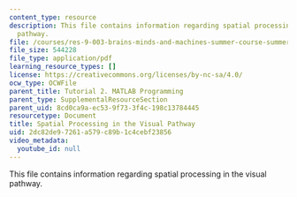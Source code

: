 ```yaml
---
content_type: resource
description: This file contains information regarding spatial processing in the visual
  pathway.
file: /courses/res-9-003-brains-minds-and-machines-summer-course-summer-2015/2dc82de97261a579c89b1c4cebf23856_MITRES_9_003SUM15_imageproc.pdf
file_size: 544228
file_type: application/pdf
learning_resource_types: []
license: https://creativecommons.org/licenses/by-nc-sa/4.0/
ocw_type: OCWFile
parent_title: Tutorial 2. MATLAB Programming
parent_type: SupplementalResourceSection
parent_uid: 8cd0ca9a-ec53-9f73-3f4c-198c13784445
resourcetype: Document
title: Spatial Processing in the Visual Pathway
uid: 2dc82de9-7261-a579-c89b-1c4cebf23856
video_metadata:
  youtube_id: null
---
```

This file contains information regarding spatial processing in the visual pathway.